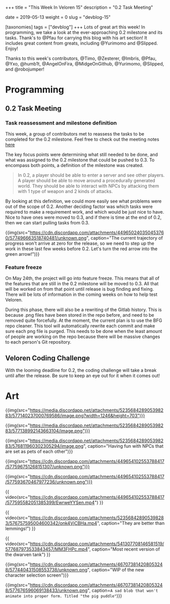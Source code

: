 +++
title = "This Week In Veloren 15"
description = "0.2 Task Meeting"

date = 2019-05-13
weight = 0
slug = "devblog-15"

[taxonomies]
tags = ["devblog"]
+++
Lots of great art this week! In programming, we take a look at the ever-approaching 0.2 milestone and its tasks. Thank's to @Pfau for carrying this blog with his art section! It includes great content from greats, including @Yurimomo and @Slipped. Enjoy!

Thanks to this week's contributors, @Timo, @Zesterer, @Imbris, @Pfau, @Yxo, @humb1t, @AngelOnFira, @MidgeOnGithub, @Yurimomo, @Slipped, and @robojumper!

# Programming

## 0.2 Task Meeting

### Task reassessment and milestone definition

This week, a group of contributors met to reassess the tasks to be completed for the 0.2 milestone. Feel free to check out the meeting notes [here](https://docs.google.com/document/d/13u8x_FwSP6fT6lSJoorMHYkLpUE6K4ZT_fddi_7YZWc/edit?usp=sharing)

The key focus points were determining what still needed to be done, and what was assigned to the 0.2 milestone that could be pushed to 0.3. To encompass both points, a definition of the milestone was created.

> In 0.2, a player should be able to enter a server and see other players. A player should be able to move around a procedurally generated world. They should be able to interact with NPCs by attacking them with 1 type of weapon and 2 kinds of attacks.

By looking at this definition, we could more easily see what problems were out of the scope of 0.2. Another deciding factor was which tasks were required to make a requirement work, and which would be just nice to have. Nice to have ones were moved to 0.3, and if there is time at the end of 0.2, then we can start pulling tasks from 0.3.

{{img(src="https://cdn.discordapp.com/attachments/449650240350453760/577496663518740481/unknown.png", caption="The current trajectory of progress won't arrive at zero for the release, so we need to step up the work in these last few weeks before 0.2. Let's turn the red arrow into the green arrow!")}}

### Feature freeze

On May 24th, the project will go into feature freeze. This means that all of the features that are still in the 0.2 milestone will be moved to 0.3. All that will be worked on from that point until release is bug finding and fixing. There will be lots of information in the coming weeks on how to help test Veloren.

During this phase, there will also be a rewriting of the Gitlab history. This is because .png files have been stored in the repo before, and need to be removed quite forcefully. At the moment, the current plan is to use the BFG repo cleaner. This tool will automatically rewrite each commit and make sure each png file is purged. This needs to be done when the least amount of people are working on the repo because there will be massive changes to each person's Git repository.

## Veloren Coding Challenge

With the looming deadline for 0.2, the coding challenge will take a break until after the release. Be sure to keep an eye out for it when it comes out!

# Art

{{img(src="https://media.discordapp.net/attachments/523568428905398283/577140237000769586/image.png?width=1246&height=703")}}

{{img(src="https://media.discordapp.net/attachments/523568428905398283/577138992143663104/image.png")}}

{{img(src="https://media.discordapp.net/attachments/523568428905398283/576811960302305294/image.png", caption="Having fun with NPCs that are set as pets of each other")}}

{{img(src="https://cdn.discordapp.com/attachments/449654102553788417/577596751268151307/unknown.png")}}

{{img(src="https://cdn.discordapp.com/attachments/449654102553788417/577593670467977236/unknown.png")}}

{{ video(src="https://cdn.discordapp.com/attachments/449654102553788417/577595582051385399/EwrweYYSen.mp4") }}

{{ video(src="https://cdn.discordapp.com/attachments/523568428905398283/576757595004600342/onk4VjCBHa.mp4", caption="They are better than lemmings!") }}

{{ video(src="https://cdn.discordapp.com/attachments/541307708146581519/577687973533843457/MM3FHPc.mp4", caption="Most recent version of the dwarven tank") }}

{{img(src="https://cdn.discordapp.com/attachments/467073814208053248/577440431508553738/unknown.png", caption="WIP of the new character selection screen")}}

{{img(src="https://cdn.discordapp.com/attachments/467073814208053248/577676596069138433/unknown.png", caption=`A sad blob that won't animate into proper form. Titled "the pig puddle"`)}}
